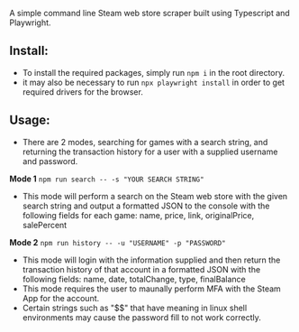 A simple command line Steam web store scraper built using Typescript and Playwright.

## Install:

- To install the required packages, simply run ```npm i``` in the root directory.
- it may also be necessary to run ```npx playwright install``` in order to get required drivers for the browser.

## Usage:

- There are 2 modes, searching for games with a search string, and returning the transaction history for a user with a supplied username and password.

**Mode 1**
```npm run search -- -s "YOUR SEARCH STRING"```
- This mode will perform a search on the Steam web store with the given search string and output a formatted JSON to the console with the following fields for each game: name, price, link, originalPrice, salePercent

**Mode 2**
```npm run history -- -u "USERNAME" -p "PASSWORD"```
- This mode will login with the information supplied and then return the transaction history of that account in a formatted JSON with the following fields: name, date, totalChange, type, finalBalance
- This mode requires the user to maunally perform MFA with the Steam App for the account.
- Certain strings such as "$$" that have meaning in linux shell environments may cause the password fill to not work correctly.

